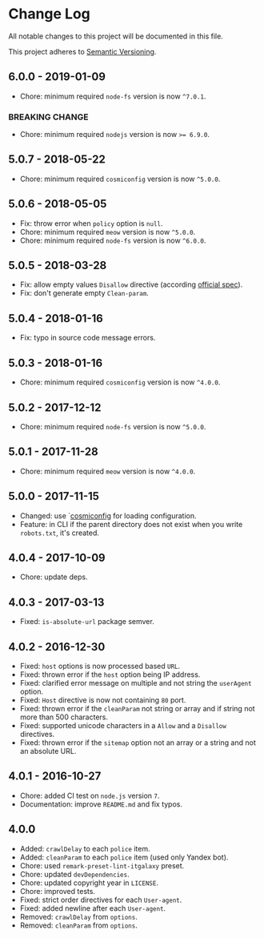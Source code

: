 # Change Log

All notable changes to this project will be documented in this file.

This project adheres to [Semantic Versioning](http://semver.org).

## 6.0.0 - 2019-01-09

- Chore: minimum required `node-fs` version is now `^7.0.1`.

### BREAKING CHANGE

- Chore: minimum required `nodejs` version is now `>= 6.9.0`.

## 5.0.7 - 2018-05-22

- Chore: minimum required `cosmiconfig` version is now `^5.0.0`.

## 5.0.6 - 2018-05-05

- Fix: throw error when `policy` option is `null`.
- Chore: minimum required `meow` version is now `^5.0.0`.
- Chore: minimum required `node-fs` version is now `^6.0.0`.

## 5.0.5 - 2018-03-28

- Fix: allow empty values `Disallow` directive (according [official spec](http://www.robotstxt.org/orig.html)).
- Fix: don't generate empty `Clean-param`.

## 5.0.4 - 2018-01-16

- Fix: typo in source code message errors.

## 5.0.3 - 2018-01-16

- Chore: minimum required `cosmiconfig` version is now `^4.0.0`.

## 5.0.2 - 2017-12-12

- Chore: minimum required `node-fs` version is now `^5.0.0`.

## 5.0.1 - 2017-11-28

- Chore: minimum required `meow` version is now `^4.0.0`.

## 5.0.0 - 2017-11-15

- Changed: use `[cosmiconfig](https://github.com/davidtheclark/cosmiconfig) for
  loading configuration.
- Feature: in CLI if the parent directory does not exist when you write
  `robots.txt`, it's created.

## 4.0.4 - 2017-10-09

- Chore: update deps.

## 4.0.3 - 2017-03-13

- Fixed: `is-absolute-url` package semver.

## 4.0.2 - 2016-12-30

- Fixed: `host` options is now processed based `URL`.
- Fixed: thrown error if the `host` option being IP address.
- Fixed: clarified error message on multiple and not string the `userAgent`
  option.
- Fixed: `Host` directive is now not containing `80` port.
- Fixed: thrown error if the `cleanParam` not string or array and if string not
  more than 500 characters.
- Fixed: supported unicode characters in a `Allow` and a `Disallow` directives.
- Fixed: thrown error if the `sitemap` option not an array or a string and not
  an absolute URL.

## 4.0.1 - 2016-10-27

- Chore: added CI test on `node.js` version `7`.
- Documentation: improve `README.md` and fix typos.

## 4.0.0

- Added: `crawlDelay` to each `police` item.
- Added: `cleanParam` to each `police` item (used only Yandex bot).
- Chore: used `remark-preset-lint-itgalaxy` preset.
- Chore: updated `devDependencies`.
- Chore: updated copyright year in `LICENSE`.
- Chore: improved tests.
- Fixed: strict order directives for each `User-agent`.
- Fixed: added newline after each `User-agent`.
- Removed: `crawlDelay` from `options`.
- Removed: `cleanParam` from `options`.
